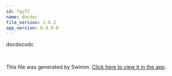 ```yaml
---
id: fqyfl
name: docdoc
file_version: 1.0.2
app_version: 0.9.9-0
---
```


docdocodc





<br/>

This file was generated by Swimm. [Click here to view it in the app](http://localhost:5000/repos/Z2l0aHViJTNBJTNBYXplcm90aGNvcmUtd290bGslM0ElM0FtYW96U3dpbW0=/docs/fqyfl).